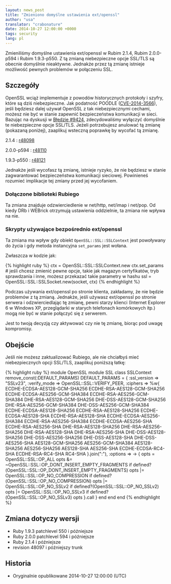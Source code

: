 ```yaml
---
layout: news_post
title: "Zmieniono domyślne ustawienia ext/openssl"
author: "usa"
translator: "crabonature"
date: 2014-10-27 12:00:00 +0000
tags: security
lang: pl
---
```


Zmieniliśmy domyślne ustawienia ext/openssl w Rubim 2.1.4, Rubim 2.0.0-p594
i Rubim 1.9.3-p550.
Z tą zmianą niebezpieczne opcje SSL/TLS są obecnie domyślnie nieaktywne.
Jednakże przez tą zmianę istnieje możliwość pewnych problemów w połączeniu SSL.

## Szczegóły

OpenSSL wciąż implementuje z powodów historycznych protokoły i szyfry, które są
dziś niebezpieczne.
Jak podatność POODLE ([CVE-2014-3566](http://cve.mitre.org/cgi-bin/cvename.cgi?name=CVE-2014-3566)),
jeśli będziesz dalej używał OpenSSL z tak niebezpiecznymi cechami, możesz nie być
w stanie zapewnić bezpieczeństwa komunikacji w sieci.
Bazując na dyskusji w [Błędzie #9424](https://bugs.ruby-lang.org/issues/9424),
zdecydowaliśmy wyłączyć domyślnie te niebezpieczne opcje SSL/TLS.
Jeżeli potrzebujesz anulować tą zmianę (pokazaną poniżej), zaaplikuj wsteczną
poprawkę by wycofać tą zmianę.

2.1.4
: [r48098](http://svn.ruby-lang.org/cgi-bin/viewvc.cgi?revision=48098&view=revision)

2.0.0-p594
: [r48110](http://svn.ruby-lang.org/cgi-bin/viewvc.cgi?revision=48110&view=revision)

1.9.3-p550
: [r48121](http://svn.ruby-lang.org/cgi-bin/viewvc.cgi?revision=48121&view=revision)

Jednakże jeśli wycofasz tą zmianę, istnieje ryzyko, że nie będziesz w stanie
zagwarantować bezpieczeństwa komunikacji sieciowej.
Powinieneś rozumieć implikacje tej zmiany przed jej wycofaniem.

### Dołączone biblioteki Rubiego

Ta zmiana znajduje odzwierciedlenie w net/http, net/imap i net/pop.
Od kiedy DRb i WEBrick otrzymują ustawienia oddzielnie, ta zmiana nie wpływa na nie.

### Skrypty używające bezpośrednio ext/openssl

Ta zmiana ma wpływ gdy obiekt `OpenSSL::SSL::SSLContext` jest powoływany do życia
i gdy metoda instancyjna `set_params` jest wołana.

Zwłaszcza w kodzie jak:

{% highlight ruby %}
ctx = OpenSSL::SSL::SSLContext.new
ctx.set_params  # jeśli chcesz zmienić pewne opcje, takie jak magazyn certyfikatów,
tryb sprawdzania i inne, możesz przekazać takie parametry w hashu
ssl = OpenSSL::SSL::SSLSocket.new(socket, ctx)
{% endhighlight %}

Podczas używania ext/openssl po stronie klienta, zakładamy, że nie będzie problemów
z tą zmianą.
Jednakże, jeśli używasz ext/openssl po stronie serwera i odzwierciedlając tę zmianę,
pewni starzy klienci (Internet Explorer 6 w Windows XP, przeglądarki w starych
telefonach komórkowych itp.) mogą nie być w stanie połączyć się z serwerem.

Jest to twoją decyzją czy aktywować czy nie tę zmianę, biorąc pod uwagę kompromisy.

## Obejście

Jeśli nie możesz zaktualizować Rubiego, ale nie chciałbyś mieć niebezpiecznych opcji
SSL/TLS, zaaplikuj poniższą łatkę:

{% highlight ruby %}
module OpenSSL
  module SSL
    class SSLContext
      remove_const(:DEFAULT_PARAMS)
      DEFAULT_PARAMS = {
        :ssl_version => "SSLv23",
        :verify_mode => OpenSSL::SSL::VERIFY_PEER,
        :ciphers => %w{
          ECDHE-ECDSA-AES128-GCM-SHA256
          ECDHE-RSA-AES128-GCM-SHA256
          ECDHE-ECDSA-AES256-GCM-SHA384
          ECDHE-RSA-AES256-GCM-SHA384
          DHE-RSA-AES128-GCM-SHA256
          DHE-DSS-AES128-GCM-SHA256
          DHE-RSA-AES256-GCM-SHA384
          DHE-DSS-AES256-GCM-SHA384
          ECDHE-ECDSA-AES128-SHA256
          ECDHE-RSA-AES128-SHA256
          ECDHE-ECDSA-AES128-SHA
          ECDHE-RSA-AES128-SHA
          ECDHE-ECDSA-AES256-SHA384
          ECDHE-RSA-AES256-SHA384
          ECDHE-ECDSA-AES256-SHA
          ECDHE-RSA-AES256-SHA
          DHE-RSA-AES128-SHA256
          DHE-RSA-AES256-SHA256
          DHE-RSA-AES128-SHA
          DHE-RSA-AES256-SHA
          DHE-DSS-AES128-SHA256
          DHE-DSS-AES256-SHA256
          DHE-DSS-AES128-SHA
          DHE-DSS-AES256-SHA
          AES128-GCM-SHA256
          AES256-GCM-SHA384
          AES128-SHA256
          AES256-SHA256
          AES128-SHA
          AES256-SHA
          ECDHE-ECDSA-RC4-SHA
          ECDHE-RSA-RC4-SHA
          RC4-SHA
        }.join(":"),
        :options => -> {
          opts = OpenSSL::SSL::OP_ALL
          opts &= ~OpenSSL::SSL::OP_DONT_INSERT_EMPTY_FRAGMENTS if defined?(OpenSSL::SSL::OP_DONT_INSERT_EMPTY_FRAGMENTS)
          opts |= OpenSSL::SSL::OP_NO_COMPRESSION if defined?(OpenSSL::SSL::OP_NO_COMPRESSION)
          opts |= OpenSSL::SSL::OP_NO_SSLv2 if defined?(OpenSSL::SSL::OP_NO_SSLv2)
          opts |= OpenSSL::SSL::OP_NO_SSLv3 if defined?(OpenSSL::SSL::OP_NO_SSLv3)
          opts
        }.call
      }
    end
  end
end
{% endhighlight %}

## Zmiana dotyczy wersji

* Ruby 1.9.3 patchlevel 550 i późniejsze
* Ruby 2.0.0 patchlevel 594 i późniejsze
* Ruby 2.1.4 i późniejsze
* revision 48097 i późniejszy trunk

## Historia

* Oryginalnie opublikowane 2014-10-27 12:00:00 (UTC)

